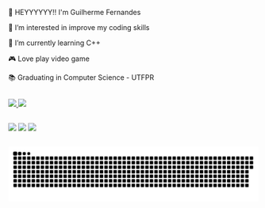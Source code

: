 👋 HEYYYYYY!! I'm Guilherme Fernandes
 
 👀 I’m interested in improve my coding skills
 
 📖 I’m currently learning C++
 
 🎮 Love play video game
 
 📚 Graduating in Computer Science - UTFPR
 
 ##

<div>
  <a href="https://github.com/GuilhermeSFernandes">
    <img height="180em" src="https://github-readme-stats.vercel.app/api?username=GuilhermeSFernandes&show_icons=true&theme=midnight-purple&include_all_commits=true&count_private=true"/>
  <img height="180em" src="https://github-readme-stats.vercel.app/api/top-langs/?username=GuilhermeSFernandes&layout=compact&langs_count=7&theme=midnight-purple"/>
</div>

##

<div>
  <a href="https://www.instagram.com/gu1fernandes" target="_blank"><img src="https://img.shields.io/badge/-Instagram-%23E4405F?style=for-the-badge&logo=instagram&logoColor=white" target="_blank"></a>
 <a href="https://discord.gg/T6dBynJX" target="_blank"><img src="https://img.shields.io/badge/Discord-7289DA?style=for-the-badge&logo=discord&logoColor=white" target="_blank"></a> 
  <a href = "https://steamcommunity.com/profiles/76561199184494367/"><img src="https://img.shields.io/badge/Steam-000000?style=for-the-badge&logo=steam&logoColor=white"></a>
  
</div>

##
![Snake animation](https://github.com/GuilhermeSFernandes/GuilhermeSFernandes/blob/output/github-contribution-grid-snake.svg)
